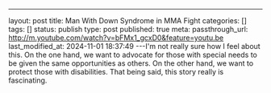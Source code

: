 ---
layout: post
title: Man With Down Syndrome in MMA Fight
categories: []
tags: []
status: publish
type: post
published: true
meta:
  passthrough_url: http://m.youtube.com/watch?v=bFMx1_gcxD0&feature=youtu.be
last_modified_at: 2024-11-01 18:37:49
---I'm not really sure how I feel about this. On the one hand, we want to advocate for those with special needs to be given the same opportunities as others. On the other hand, we want to protect those with disabilities. That being said, this story really is fascinating.
